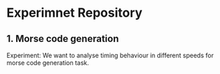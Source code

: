 # Experimnet Repository
## 1. Morse code generation
Experiment:
  We want to analyse timing behaviour in different speeds for morse code generation task.
